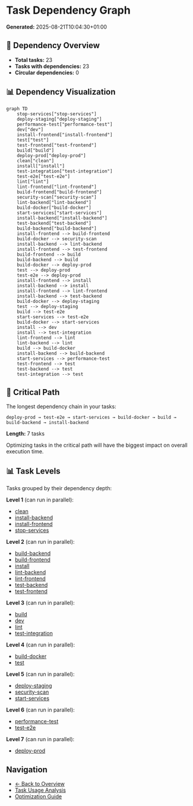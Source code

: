 # Task Dependency Graph

**Generated:** 2025-08-21T10:04:30+01:00

## 🔗 Dependency Overview

- **Total tasks:** 23
- **Tasks with dependencies:** 23
- **Circular dependencies:** 0

## 📊 Dependency Visualization

```mermaid
graph TD
    stop-services["stop-services"]
    deploy-staging["deploy-staging"]
    performance-test["performance-test"]
    dev["dev"]
    install-frontend["install-frontend"]
    test["test"]
    test-frontend["test-frontend"]
    build["build"]
    deploy-prod["deploy-prod"]
    clean["clean"]
    install["install"]
    test-integration["test-integration"]
    test-e2e["test-e2e"]
    lint["lint"]
    lint-frontend["lint-frontend"]
    build-frontend["build-frontend"]
    security-scan["security-scan"]
    lint-backend["lint-backend"]
    build-docker["build-docker"]
    start-services["start-services"]
    install-backend["install-backend"]
    test-backend["test-backend"]
    build-backend["build-backend"]
    install-frontend --> build-frontend
    build-docker --> security-scan
    install-backend --> lint-backend
    install-frontend --> test-frontend
    build-frontend --> build
    build-backend --> build
    build-docker --> deploy-prod
    test --> deploy-prod
    test-e2e --> deploy-prod
    install-frontend --> install
    install-backend --> install
    install-frontend --> lint-frontend
    install-backend --> test-backend
    build-docker --> deploy-staging
    test --> deploy-staging
    build --> test-e2e
    start-services --> test-e2e
    build-docker --> start-services
    install --> dev
    install --> test-integration
    lint-frontend --> lint
    lint-backend --> lint
    build --> build-docker
    install-backend --> build-backend
    start-services --> performance-test
    test-frontend --> test
    test-backend --> test
    test-integration --> test
```

## 🎯 Critical Path

The longest dependency chain in your tasks:

```
deploy-prod → test-e2e → start-services → build-docker → build → build-backend → install-backend
```

**Length:** 7 tasks

Optimizing tasks in the critical path will have the biggest impact on overall execution time.

## 📊 Task Levels

Tasks grouped by their dependency depth:

**Level 1** (can run in parallel):
- [clean](clean.md)
- [install-backend](install-backend.md)
- [install-frontend](install-frontend.md)
- [stop-services](stop-services.md)

**Level 2** (can run in parallel):
- [build-backend](build-backend.md)
- [build-frontend](build-frontend.md)
- [install](install.md)
- [lint-backend](lint-backend.md)
- [lint-frontend](lint-frontend.md)
- [test-backend](test-backend.md)
- [test-frontend](test-frontend.md)

**Level 3** (can run in parallel):
- [build](build.md)
- [dev](dev.md)
- [lint](lint.md)
- [test-integration](test-integration.md)

**Level 4** (can run in parallel):
- [build-docker](build-docker.md)
- [test](test.md)

**Level 5** (can run in parallel):
- [deploy-staging](deploy-staging.md)
- [security-scan](security-scan.md)
- [start-services](start-services.md)

**Level 6** (can run in parallel):
- [performance-test](performance-test.md)
- [test-e2e](test-e2e.md)

**Level 7** (can run in parallel):
- [deploy-prod](deploy-prod.md)

## Navigation

- [← Back to Overview](../README.md)
- [Task Usage Analysis](../summaries/task-usage.md)
- [Optimization Guide](../optimization-guide.md)
